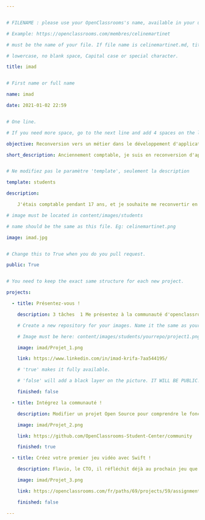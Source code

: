 ```yaml
---


# FILENAME : please use your OpenClassrooms's name, available in your url.

# Example: https://openclassrooms.com/membres/celinemartinet

# must be the name of your file. If file name is celinemartinet.md, title is celinemartinet.

# lowercase, no blank space, Capital case or special character.

title: imad


# First name or full name

name: imad

date: 2021-01-02 22:59


# One line.

# If you need more space, go to the next line and add 4 spaces on the left, as in 'description'.

objective: Reconversion vers un métier dans le développement d'applications

short_description: Anciennement comptable, je suis en reconversion d'applications iOS.


# Ne modifiez pas le paramètre 'template', seulement la description

template: students

description:

    J'étais comptable pendant 17 ans, et je souhaite me reconvertir en développeur d'applications iOS. Mon intérêt pour ce métier est la gestion globale d'un projet tout en étant freelance, à moyen terme.

# image must be located in content/images/students

# name should be the same as this file. Eg: celinemartinet.png

image: imad.jpg


# Change this to True when you do you pull request.

public: True


# You need to keep the exact same structure for each new project.

projects:

  - title: Présentez-vous !

    description: 3 tâches  1 Me présentez à la communauté d'openclassrooms 2 Explication de mon projet à mon mentor 3 Préparation de mon planning de formation et explication de son fonctionnement.

    # Create a new repository for your images. Name it the same as your nickname and profile picture.

    # Image must be here: content/images/students/yourrepo/project1.png

    image: imad/Projet_1.png

    link: https://www.linkedin.com/in/imad-krifa-7aa544195/

    # 'true' makes it fully available.

    # 'false' will add a black layer on the picture. IT WILL BE PUBLIC!

    finished: false

  - title: Intégrez la communauté !

    description: Modifier un projet Open Source pour comprendre le fonctionnement de Git, de Github et des pull requests.

    image: imad/Projet_2.png

    link: https://github.com/OpenClassrooms-Student-Center/community

    finished: true

  - title: Créez votre premier jeu vidéo avec Swift !

    description: Flavio, le CTO, il réfléchit déjà au prochain jeu que l’entreprise va développer et il souhaiterait vous confier le travail préparatoire de ce nouveau projet

    image: imad/Projet_3.png

    link: https://openclassrooms.com/fr/paths/69/projects/59/assignment

    finished: false

---
```


